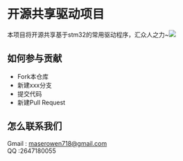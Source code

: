 # 开源共享驱动项目 <br>
本项目将开源共享基于stm32的常用驱动程序，汇众人之力~![](https://img.shields.io/badge/stm32-drivers-green)   <br> 

## 如何参与贡献  <br>
* Fork本仓库 <br>
* 新建xxx分支 <br>
* 提交代码  <br>
* 新建Pull Request  <br>


## 怎么联系我们  <br>
Gmail : maserowen718@gmail.com<br>
QQ :2647180055 <br>
